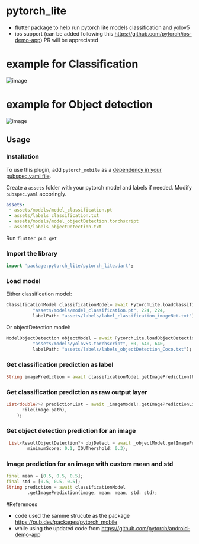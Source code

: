 # pytorch_lite

- flutter package to help run pytorch lite models classification and yolov5
- ios support (can be added following this https://github.com/pytorch/ios-demo-app) PR will be appreciated  


# example for Classification
![image](https://user-images.githubusercontent.com/25157308/165343107-85bc8d7f-3db2-425e-bcbc-6a4c18c77947.png)

# example for Object detection
![image](https://user-images.githubusercontent.com/25157308/165341783-3296579c-bbb5-47ff-9588-d34fb143e6c9.png)



## Usage

### Installation

To use this plugin, add `pytorch_mobile` as a [dependency in your pubspec.yaml file](https://flutter.dev/docs/development/packages-and-plugins/using-packages).

Create a `assets` folder with your pytorch model and labels if needed. Modify `pubspec.yaml` accoringly.

```yaml
assets:
 - assets/models/model_classification.pt
 - assets/labels_classification.txt
 - assets/models/model_objectDetection.torchscript
 - assets/labels_objectDetection.txt
```

Run `flutter pub get`

### Import the library

```dart
import 'package:pytorch_lite/pytorch_lite.dart';
```

### Load model

Either classification model:
```dart
ClassificationModel classificationModel= await PytorchLite.loadClassificationModel(
          "assets/models/model_classification.pt", 224, 224,
          labelPath: "assets/labels/label_classification_imageNet.txt");
```
Or objectDetection model:
```dart
ModelObjectDetection objectModel = await PytorchLite.loadObjectDetectionModel(
          "assets/models/yolov5s.torchscript", 80, 640, 640,
          labelPath: "assets/labels/labels_objectDetection_Coco.txt");
```

### Get classification prediction as label

```dart
String imagePrediction = await classificationModel.getImagePrediction(File(image.path));
```
### Get classification prediction as raw output layer

```dart
List<double?>? predictionList = await _imageModel!.getImagePredictionList(
      File(image.path),
    );
```

### Get object detection prediction for an image
```dart
 List<ResultObjectDetection?> objDetect = await _objectModel.getImagePrediction(File(image!.path),
        minimumScore: 0.1, IOUThershold: 0.3);
```

### Image prediction for an image with custom mean and std
```dart
final mean = [0.5, 0.5, 0.5];
final std = [0.5, 0.5, 0.5];
String prediction = await classificationModel
        .getImagePrediction(image, mean: mean, std: std);
```



#References 
- code used the samme strucute as the package https://pub.dev/packages/pytorch_mobile
- while using the updated code from https://github.com/pytorch/android-demo-app

